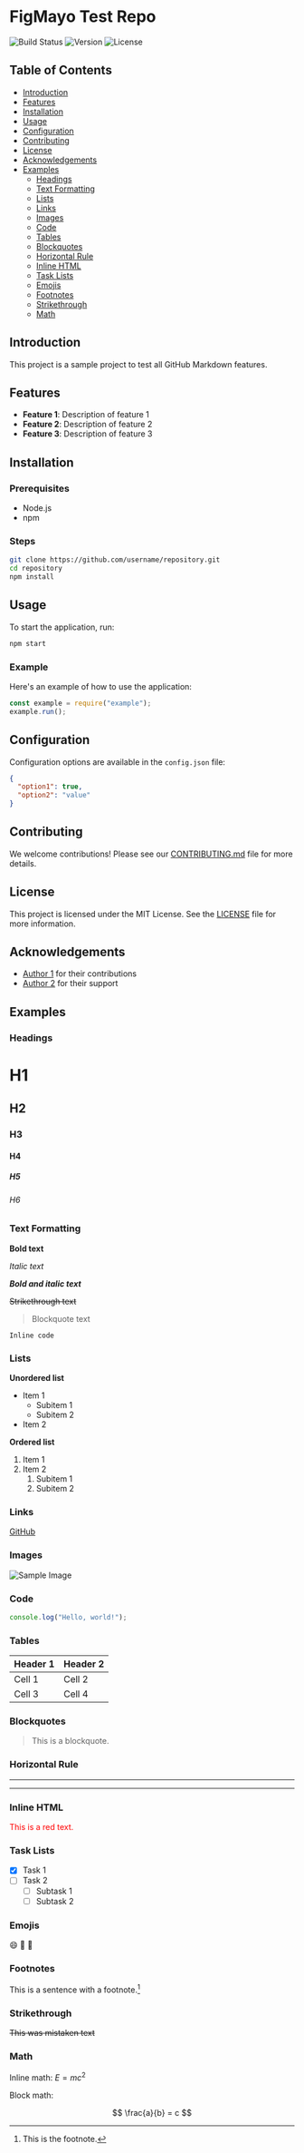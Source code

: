 # FigMayo Test Repo

![Build Status](https://img.shields.io/badge/build-passing-brightgreen)
![Version](https://img.shields.io/badge/version-1.0.0-blue)
![License](https://img.shields.io/badge/license-MIT-green)

## Table of Contents

- [Introduction](#introduction)
- [Features](#features)
- [Installation](#installation)
- [Usage](#usage)
- [Configuration](#configuration)
- [Contributing](#contributing)
- [License](#license)
- [Acknowledgements](#acknowledgements)
- [Examples](#examples)
  - [Headings](#headings)
  - [Text Formatting](#text-formatting)
  - [Lists](#lists)
  - [Links](#links)
  - [Images](#images)
  - [Code](#code)
  - [Tables](#tables)
  - [Blockquotes](#blockquotes)
  - [Horizontal Rule](#horizontal-rule)
  - [Inline HTML](#inline-html)
  - [Task Lists](#task-lists)
  - [Emojis](#emojis)
  - [Footnotes](#footnotes)
  - [Strikethrough](#strikethrough)
  - [Math](#math)

## Introduction

This project is a sample project to test all GitHub Markdown features.

## Features

- **Feature 1**: Description of feature 1
- **Feature 2**: Description of feature 2
- **Feature 3**: Description of feature 3

## Installation

### Prerequisites

- Node.js
- npm

### Steps

```bash
git clone https://github.com/username/repository.git
cd repository
npm install
```

## Usage

To start the application, run:

```bash
npm start
```

### Example

Here's an example of how to use the application:

```javascript
const example = require("example");
example.run();
```

## Configuration

Configuration options are available in the `config.json` file:

```json
{
  "option1": true,
  "option2": "value"
}
```

## Contributing

We welcome contributions! Please see our [CONTRIBUTING.md](CONTRIBUTING.md) file for more details.

## License

This project is licensed under the MIT License. See the [LICENSE](LICENSE) file for more information.

## Acknowledgements

- [Author 1](https://github.com/author1) for their contributions
- [Author 2](https://github.com/author2) for their support

## Examples

### Headings

# H1

## H2

### H3

#### H4

##### H5

###### H6

### Text Formatting

**Bold text**

_Italic text_

**_Bold and italic text_**

~~Strikethrough text~~

> Blockquote text

`Inline code`

### Lists

**Unordered list**

- Item 1
  - Subitem 1
  - Subitem 2
- Item 2

**Ordered list**

1. Item 1
2. Item 2
   1. Subitem 1
   2. Subitem 2

### Links

[GitHub](https://github.com)

### Images

![Sample Image](https://via.placeholder.com/150)

### Code

```javascript
console.log("Hello, world!");
```

### Tables

| Header 1 | Header 2 |
| -------- | -------- |
| Cell 1   | Cell 2   |
| Cell 3   | Cell 4   |

### Blockquotes

> This is a blockquote.

### Horizontal Rule

---

---

### Inline HTML

<div style="color: red;">This is a red text.</div>

### Task Lists

- [x] Task 1
- [ ] Task 2
  - [ ] Subtask 1
  - [ ] Subtask 2

### Emojis

:smile: :rocket: :tada:

### Footnotes

This is a sentence with a footnote.[^1]

[^1]: This is the footnote.

### Strikethrough

~~This was mistaken text~~

### Math

Inline math: $E = mc^2$

Block math:

$$
\frac{a}{b} = c
$$
